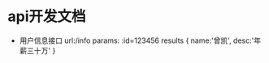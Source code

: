 # api开发文档

- 用户信息接口
    url:/info
    params:  :id=123456
    results
    {
        name:'曾凯',
        desc:'年薪三十万'
    }